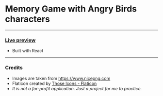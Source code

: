 # Memory Game with Angry Birds characters
---
### [Live preview](https://twentysixhugs.github.io/Memory-Cards-Game)
- Built with React
---


### Credits
- Images are taken from https://www.nicepng.com
- Flaticon created by <a href="https://www.flaticon.com/free-icons/angry-birds" title="angry birds icons">Those Icons - Flaticon</a>
- *It is not a for-profit application. Just a project for me to practice.*
